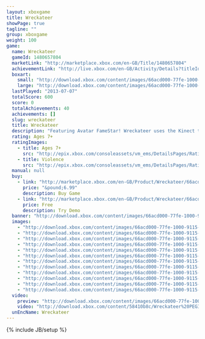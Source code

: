 ```yaml
---
layout: xboxgame
title: Wreckateer
showPage: true
tagline: ""
group: xboxgame
weight: 100
game: 
  name: Wreckateer
  gameId: 1480657804
  marketLink: "http://marketplace.xbox.com/en-GB/Title/1480657804"
  achievementLink: "http://live.xbox.com/en-GB/Activity/Details?titleId=1480657804"
  boxart: 
    small: "http://download.xbox.com/content/images/66acd000-77fe-1000-9115-d80258410b8c/1033/boxartsm.jpg"
    large: "http://download.xbox.com/content/images/66acd000-77fe-1000-9115-d80258410b8c/1033/boxartlg.jpg"
  lastPlayed: "2013-07-07"
  totalScore: 600
  score: 0
  totalAchievements: 40
  achievements: []
  slug: wreckateer
  title: Wreckateer
  description: "Featuring Avatar FameStar! Wreckateer uses the Kinect to put you in control of a massive castle-wrecking Ballista. With the help of Wreck and Tinker, use 6 magic projectiles to travel the land and destroy 60 castles."
  rating: Ages 7+
  ratingImages: 
    - title: Ages 7+
      src: "http://epix.xbox.com/consoleassets/vm_ems/DetailsPages/RatingSystemID/14/default/Values/14002.png"
    - title: Violence
      src: "http://epix.xbox.com/consoleassets/vm_ems/DetailsPages/RatingSystemID/14/default/Descriptors/14005.png"
  manual: null
  buy: 
    - link: "http://marketplace.xbox.com/en-GB/Product/Wreckateer/66acd000-77fe-1000-9115-d80258410b8c?purchase=1&amp;DownloadType=Game"
      price: "&pound;6.99"
      description: Buy Game
    - link: "http://marketplace.xbox.com/en-GB/Product/Wreckateer/66acd000-77fe-1000-9115-d80258410b8c?purchase=1&amp;DownloadType=GameDemo"
      price: Free
      description: Try Demo
  banner: "http://download.xbox.com/content/images/66acd000-77fe-1000-9115-d80258410b8c/1033/banner.png"
  images: 
    - "http://download.xbox.com/content/images/66acd000-77fe-1000-9115-d80258410b8c/1033/screenlg1.jpg"
    - "http://download.xbox.com/content/images/66acd000-77fe-1000-9115-d80258410b8c/1033/screenlg2.jpg"
    - "http://download.xbox.com/content/images/66acd000-77fe-1000-9115-d80258410b8c/1033/screenlg3.jpg"
    - "http://download.xbox.com/content/images/66acd000-77fe-1000-9115-d80258410b8c/1033/screenlg4.jpg"
    - "http://download.xbox.com/content/images/66acd000-77fe-1000-9115-d80258410b8c/1033/screenlg5.jpg"
    - "http://download.xbox.com/content/images/66acd000-77fe-1000-9115-d80258410b8c/1033/screenlg6.jpg"
    - "http://download.xbox.com/content/images/66acd000-77fe-1000-9115-d80258410b8c/1033/screenlg7.jpg"
    - "http://download.xbox.com/content/images/66acd000-77fe-1000-9115-d80258410b8c/1033/screenlg8.jpg"
    - "http://download.xbox.com/content/images/66acd000-77fe-1000-9115-d80258410b8c/1033/screenlg9.jpg"
    - "http://download.xbox.com/content/images/66acd000-77fe-1000-9115-d80258410b8c/1033/screenlg10.jpg"
    - "http://download.xbox.com/content/images/66acd000-77fe-1000-9115-d80258410b8c/1033/screenlg11.jpg"
    - "http://download.xbox.com/content/images/66acd000-77fe-1000-9115-d80258410b8c/1033/background.jpg"
  video: 
    preview: "http://download.xbox.com/content/images/66acd000-77fe-1000-9115-d80258410b8c/1033/background.jpg"
    video: "http://download.xbox.com/content/58410b8c/Wreckateer%20PEGI%20Trailer.asx"
  unEncName: Wreckateer
---
```

{% include JB/setup %}